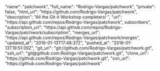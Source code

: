 <div class="col-md-4">
  <div class="project">
    "name": "patchwork",
    "full_name": "Rodrigo-Vargas/patchwork",
    "private": false,
    "html_url": "https://github.com/Rodrigo-Vargas/patchwork",
    "description": "All the Git-it Workshop completers! ",
    "url": "https://api.github.com/repos/Rodrigo-Vargas/patchwork",
    subscribers",
    "subscription_url": "https://api.github.com/repos/Rodrigo-Vargas/patchwork/subscription",
    "merges_url": "https://api.github.com/repos/Rodrigo-Vargas/patchwork/merges",
    "updated_at": "2016-01-13T17:48:37Z",
    "pushed_at": "2016-01-13T19:51:39Z",
    "git_url": "git://github.com/Rodrigo-Vargas/patchwork.git",
    "ssh_url": "git@github.com:Rodrigo-Vargas/patchwork.git",
    "clone_url": "https://github.com/Rodrigo-Vargas/patchwork.git",
    "svn_url": "https://github.com/Rodrigo-Vargas/patchwork"      
  </div>
</div>
